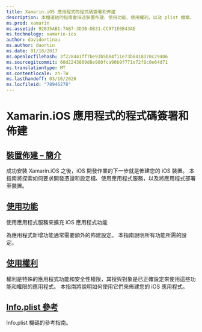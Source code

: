 ```yaml
---
title: Xamarin.iOS 應用程式的程式碼簽署和佈建
description: 本檔連結的指南會描述裝置布建、使用功能、使用權利，以及 plist 檔案。
ms.prod: xamarin
ms.assetid: 92B35AB1-7AB7-3D3B-DB31-CC971E0B43AE
ms.technology: xamarin-ios
author: davidortinau
ms.author: daortin
ms.date: 01/18/2017
ms.openlocfilehash: 3f228441ff7be93b5b84f11e73b8410370c29406
ms.sourcegitcommit: 60d2243809d8e980fca90b9f771e72f8c0e64d71
ms.translationtype: MT
ms.contentlocale: zh-TW
ms.lasthandoff: 03/10/2020
ms.locfileid: "78946278"
---
```

# <a name="code-signing-and-provisioning-for-xamarinios-apps"></a>Xamarin.iOS 應用程式的程式碼簽署和佈建

## <a name="device-provisioning--introduction"></a>[裝置佈建 – 簡介](~/ios/get-started/installation/device-provisioning/index.md)

成功安裝 Xamarin.iOS 之後，iOS 開發作業的下一步就是佈建您的 iOS 裝置。 本指南將探索如何要求開發憑證和設定檔、使用應用程式服務，以及將應用程式部署至裝置。

## <a name="working-with-capabilities"></a>[使用功能](capabilities/index.md)

使用應用程式服務來擴充 iOS 應用程式功能

為應用程式新增功能通常需要額外的佈建設定。 本指南說明所有功能所需的設定。

## <a name="working-with-entitlements"></a>[使用權利](entitlements.md)

權利是特殊的應用程式功能和安全性權限，其授與對象是已正確設定來使用這些功能和權限的應用程式。 本指南將說明如何使用它們來佈建您的 iOS 應用程式。

## <a name="infoplist-reference"></a>[Info.plist 參考](infoplist-reference.md)

Info.plist 機碼的參考指南。

